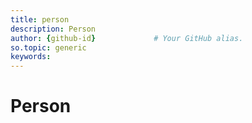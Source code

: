 ```yaml
---
title: person
description: Person
author: {github-id}             # Your GitHub alias.
so.topic: generic
keywords:
---
```


# Person
